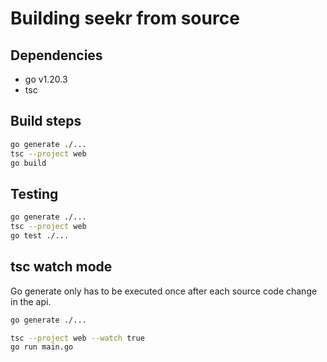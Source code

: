 # Building seekr from source

## Dependencies
- go v1.20.3
- tsc

## Build steps

```sh
go generate ./...
tsc --project web
go build
```

## Testing

```sh
go generate ./...
tsc --project web
go test ./...
```

## tsc watch mode
Go generate only has to be executed once after each source code change in the api.
```sh
go generate ./...
```
```sh
tsc --project web --watch true
go run main.go
```
